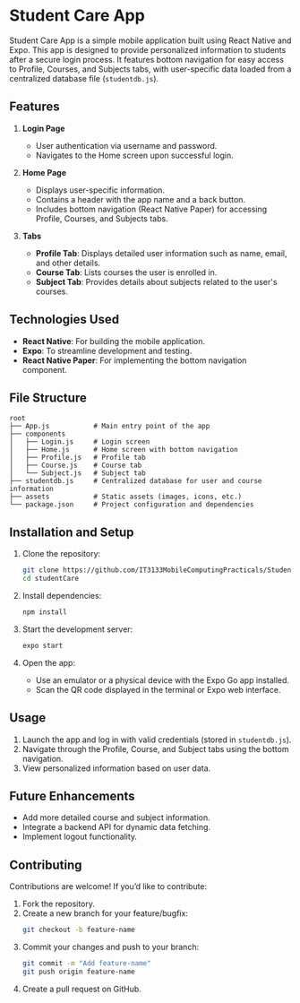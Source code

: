 # Student Care App

Student Care App is a simple mobile application built using React Native and Expo. This app is designed to provide personalized information to students after a secure login process. It features bottom navigation for easy access to Profile, Courses, and Subjects tabs, with user-specific data loaded from a centralized database file (`studentdb.js`).

## Features

1. **Login Page**

   - User authentication via username and password.
   - Navigates to the Home screen upon successful login.

2. **Home Page**

   - Displays user-specific information.
   - Contains a header with the app name and a back button.
   - Includes bottom navigation (React Native Paper) for accessing Profile, Courses, and Subjects tabs.

3. **Tabs**

   - **Profile Tab**: Displays detailed user information such as name, email, and other details.
   - **Course Tab**: Lists courses the user is enrolled in.
   - **Subject Tab**: Provides details about subjects related to the user's courses.

## Technologies Used

- **React Native**: For building the mobile application.
- **Expo**: To streamline development and testing.
- **React Native Paper**: For implementing the bottom navigation component.

## File Structure

```
root
├── App.js           # Main entry point of the app
├── components
│   ├── Login.js     # Login screen
│   ├── Home.js      # Home screen with bottom navigation
│   ├── Profile.js   # Profile tab
│   ├── Course.js    # Course tab
│   └── Subject.js   # Subject tab
├── studentdb.js     # Centralized database for user and course information
├── assets           # Static assets (images, icons, etc.)
└── package.json     # Project configuration and dependencies
```

## Installation and Setup

1. Clone the repository:

   ```bash
   git clone https://github.com/IT3133MobileComputingPracticals/StudentcareApp.git
   cd studentCare
   ```

2. Install dependencies:

   ```bash
   npm install
   ```

3. Start the development server:

   ```bash
   expo start
   ```

4. Open the app:

   - Use an emulator or a physical device with the Expo Go app installed.
   - Scan the QR code displayed in the terminal or Expo web interface.

## Usage

1. Launch the app and log in with valid credentials (stored in `studentdb.js`).
2. Navigate through the Profile, Course, and Subject tabs using the bottom navigation.
3. View personalized information based on user data.

## Future Enhancements

- Add more detailed course and subject information.
- Integrate a backend API for dynamic data fetching.
- Implement logout functionality.

## Contributing

Contributions are welcome! If you’d like to contribute:

1. Fork the repository.
2. Create a new branch for your feature/bugfix:
   ```bash
   git checkout -b feature-name
   ```
3. Commit your changes and push to your branch:
   ```bash
   git commit -m "Add feature-name"
   git push origin feature-name
   ```
4. Create a pull request on GitHub.


